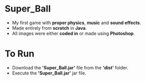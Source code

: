 # Super_Ball
* My first game with **proper physics**, **music** and **sound effects**.
* Made entirely from **scratch** in **Java**.
* All images were either **coded in** or made using **Photoshop**.
# To Run
* Download the **'Super_Ball.jar'** file from the **'dist'** folder.
* Execute the **'Super_Ball.jar'** jar file.

